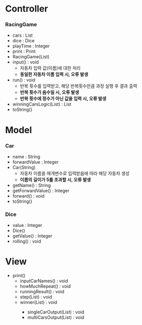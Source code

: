 # Controller
### RacingGame
- cars : List<Car>
- dice : Dice
- playTime : Integer
- print : Print
- RacingGame(List<Car>)
- input() : void
  - 자동차 입력 값(이름)에 대한 처리
  - **동일한 자동차 이름 입력 시, 오류 발생**
- run() : void
  - 반복 횟수를 입력받고, 해당 반복횟수만큼 과정 실행 후 결과 출력
  - **반복 횟수가 음수일 시, 오류 발생**
  - **반복 횟수에 정수가 아닌 값을 입력 시, 오류 발생**
- winningCarsLogic(List<Car>) : List<Car>
- toString()
# Model
### Car
- name : String
- forwardValue : Integer
- Car(String)
  - 자동차 이름을 매개변수로 입력받음에 따라 해당 자동차 생성
  - **이름의 길이가 5를 초과할 시, 오류 발생**
- getName() : String
- getForwardValue() : Integer
- forward() : void
- toString()
### Dice
- value : Integer
- Dice()
- getValue() : Integer
- rolling() : void
# View
- print()
  - inputCarNames() : void
  - howMuchRepeat() : void
  - runningResult() : void
  - step(List<Car>) : void
  - winner(List<Car>) : void
    - singleCarOutput(List<Car>) : void
    - multiCarsOutput(List<Car>) : void